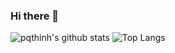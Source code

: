 ### Hi there 👋

![pqthinh's github stats](https://github-readme-stats.vercel.app/api?username=pqthinh&hide=contribs,prs&show_icons=true&hide_border=true&title_color=000)
![Top Langs](https://github-readme-stats.vercel.app/api/top-langs/?username=pqthinh&layout=compact&hide_border=true)
